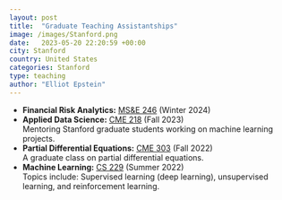 ```yaml
---
layout: post
title:  "Graduate Teaching Assistantships"
image: /images/Stanford.png
date:   2023-05-20 22:20:59 +00:00
city: Stanford
country: United States
categories: Stanford
type: teaching
author: "Elliot Epstein"
---
```

- **Financial Risk Analytics:** [MS&E 246](https://explorecourses.stanford.edu/search?q=MS%26E+246%3a+Financial+Risk+Analytics&view=catalog&filter-coursestatus-Active=on&academicYear=20232024)  (Winter 2024)
- **Applied Data Science:** [CME 218](https://explorecourses.stanford.edu/search?view=catalog&filter-coursestatus-Active=on&page=0&catalog=&academicYear=&q=cme+218&collapse=)     (Fall 2023) <br>
Mentoring Stanford graduate students working on machine learning projects.
- **Partial Differential Equations:** [CME 303](http://web.stanford.edu/~andras/220.html) (Fall 2022) <br>
A graduate class on partial differential equations.
- **Machine Learning:** [CS 229](https://cs229.stanford.edu/) (Summer 2022) <br> 
Topics include: Supervised learning (deep learning), unsupervised learning, and reinforcement learning.




